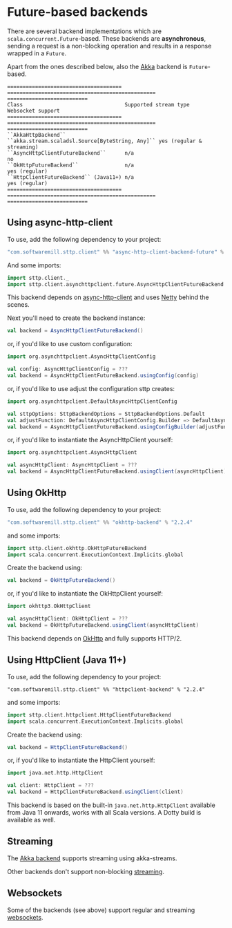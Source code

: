 # Future-based backends

There are several backend implementations which are `scala.concurrent.Future`-based. These backends are **asynchronous**, sending a request is a non-blocking operation and results in a response wrapped in a `Future`. 

Apart from the ones described below, also the [Akka](akka.md) backend is `Future`-based.

```eval_rst
===================================== ================================================ ==========================
Class                                 Supported stream type                            Websocket support
===================================== ================================================ ==========================
``AkkaHttpBackend``                   ``akka.stream.scaladsl.Source[ByteString, Any]`` yes (regular & streaming)
``AsyncHttpClientFutureBackend``      n/a                                              no
``OkHttpFutureBackend``               n/a                                              yes (regular)
``HttpClientFutureBackend`` (Java11+) n/a                                              yes (regular)
===================================== ================================================ ==========================
```

## Using async-http-client

To use, add the following dependency to your project:

```scala
"com.softwaremill.sttp.client" %% "async-http-client-backend-future" % "2.2.4"
```

And some imports:

```scala
import sttp.client._
import sttp.client.asynchttpclient.future.AsyncHttpClientFutureBackend
```

This backend depends on [async-http-client](https://github.com/AsyncHttpClient/async-http-client) and uses [Netty](http://netty.io) behind the scenes.

Next you'll need to create the backend instance:

```scala
val backend = AsyncHttpClientFutureBackend()
```

or, if you'd like to use custom configuration:

```scala
import org.asynchttpclient.AsyncHttpClientConfig

val config: AsyncHttpClientConfig = ???
val backend = AsyncHttpClientFutureBackend.usingConfig(config)
```

or, if you'd like to use adjust the configuration sttp creates:

```scala
import org.asynchttpclient.DefaultAsyncHttpClientConfig

val sttpOptions: SttpBackendOptions = SttpBackendOptions.Default  
val adjustFunction: DefaultAsyncHttpClientConfig.Builder => DefaultAsyncHttpClientConfig.Builder = ???
val backend = AsyncHttpClientFutureBackend.usingConfigBuilder(adjustFunction, sttpOptions)
```

or, if you'd like to instantiate the AsyncHttpClient yourself:

```scala
import org.asynchttpclient.AsyncHttpClient

val asyncHttpClient: AsyncHttpClient = ???  
val backend = AsyncHttpClientFutureBackend.usingClient(asyncHttpClient)
```

## Using OkHttp

To use, add the following dependency to your project:

```scala
"com.softwaremill.sttp.client" %% "okhttp-backend" % "2.2.4"
```

and some imports:

```scala
import sttp.client.okhttp.OkHttpFutureBackend
import scala.concurrent.ExecutionContext.Implicits.global
```

Create the backend using:

```scala
val backend = OkHttpFutureBackend()
```

or, if you'd like to instantiate the OkHttpClient yourself:

```scala
import okhttp3.OkHttpClient

val asyncHttpClient: OkHttpClient = ???  
val backend = OkHttpFutureBackend.usingClient(asyncHttpClient)
```

This backend depends on [OkHttp](http://square.github.io/okhttp/) and fully supports HTTP/2.

## Using HttpClient (Java 11+)

To use, add the following dependency to your project:

```
"com.softwaremill.sttp.client" %% "httpclient-backend" % "2.2.4"
```

and some imports:

```scala
import sttp.client.httpclient.HttpClientFutureBackend
import scala.concurrent.ExecutionContext.Implicits.global
```

Create the backend using:

```scala
val backend = HttpClientFutureBackend()
```

or, if you'd like to instantiate the HttpClient yourself:

```scala
import java.net.http.HttpClient

val client: HttpClient = ???  
val backend = HttpClientFutureBackend.usingClient(client)
```

This backend is based on the built-in `java.net.http.HttpClient` available from Java 11 onwards, works with all Scala versions. A Dotty build is available as well.

## Streaming

The [Akka backend](akka.md) supports streaming using akka-streams.

Other backends don't support non-blocking [streaming](../requests/streaming.md).

## Websockets

Some of the backends (see above) support regular and streaming [websockets](../websockets.md).
